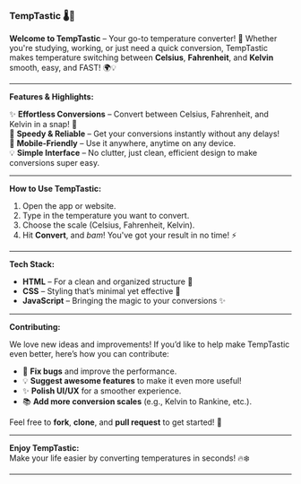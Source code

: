 
### **TempTastic** 🌡️💨

**Welcome to TempTastic** – Your go-to temperature converter! 🚀 Whether you're studying, working, or just need a quick conversion, TempTastic makes temperature switching between **Celsius**, **Fahrenheit**, and **Kelvin** smooth, easy, and FAST! 🌍💡

---

**Features & Highlights:**

✨ **Effortless Conversions** – Convert between Celsius, Fahrenheit, and Kelvin in a snap! 🔄  
🚀 **Speedy & Reliable** – Get your conversions instantly without any delays!  
📱 **Mobile-Friendly** – Use it anywhere, anytime on any device.  
💡 **Simple Interface** – No clutter, just clean, efficient design to make conversions super easy.

---

**How to Use TempTastic:**

1. Open the app or website.  
2. Type in the temperature you want to convert.  
3. Choose the scale (Celsius, Fahrenheit, Kelvin).  
4. Hit **Convert**, and *bam*! You've got your result in no time! ⚡

---

**Tech Stack:**

- **HTML** – For a clean and organized structure 📄  
- **CSS** – Styling that’s minimal yet effective 🎨  
- **JavaScript** – Bringing the magic to your conversions ✨

---

**Contributing:**

We love new ideas and improvements! If you’d like to help make TempTastic even better, here’s how you can contribute:  
- 🐛 **Fix bugs** and improve the performance.  
- 💡 **Suggest awesome features** to make it even more useful!  
- ✨ **Polish UI/UX** for a smoother experience.  
- 📚 **Add more conversion scales** (e.g., Kelvin to Rankine, etc.).

Feel free to **fork**, **clone**, and **pull request** to get started! 💪

---

**Enjoy TempTastic:**  
Make your life easier by converting temperatures in seconds! 🔥❄️

---
